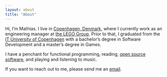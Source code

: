 ```yaml
---
layout: about
title: "About"
---
```


Hi, I’m Mathias. I live in [Copenhagen,
Denmark](https://en.m.wikipedia.org/wiki/Copenhagen), where I currently work as
an engineering manager at [the LEGO Group](https://www.lego.com). Prior to that,
I graduated from the [IT University of Copenhagen](https://en.itu.dk) with a
bachelor’s degree in Software Development and a master’s degree in Games.

I have a penchant for functional programming, reading, [open source
software](https://github.com/majjoha), and playing and listening to music.

If you want to reach out to me, please send me an
[email](mailto:mathias@mjj.io).
